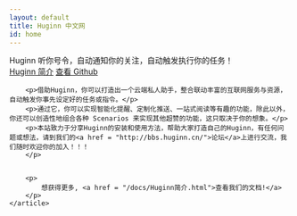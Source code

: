 ```yaml
---
layout: default
title: Huginn 中文网
id: home
---
```


<div class="hero">
	<div class="container">
		<div class="hero-title">Huginn 听你号令，自动通知你的关注，自动触发执行你的任务！</div>
		<a href="/docs/Huginn简介.html" class="btn">Huginn 简介</a>
		<a href="https://github.com/cantino/huginn" class="btn btn-outlined">查看 Github</a>
	</div>
</div>

<div class="container">
	<article>
		
		<p>借助Huginn，你可以打造出一个云端私人助手，整合联动丰富的互联网服务与资源，自动触发你事先设定好的任务或指令。</p>
		<p>通过它，你可以实现智能化提醒、定制化推送、一站式阅读等有趣的功能，除此以外，你还可以创造性地组合各种 Scenarios 来实现其他超赞的功能，这只取决于你的想象。</p>
		<p>本站致力于分享Huginn的安装和使用方法，帮助大家打造自己的Huginn，有任何问题或想法，请到我们的<a href = "http://bbs.huginn.cn/">论坛</a>上进行交流，我们随时欢迎你的加入！！！
		</p>
		
		
		<p>
		    想获得更多, <a href = "/docs/Huginn简介.html">查看我们的文档!</a>
		</p>
	</article>
</div>
